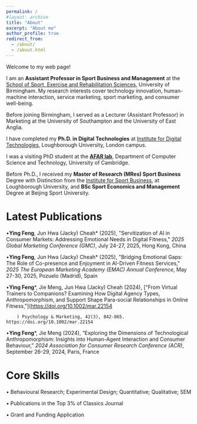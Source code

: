 ```yaml
---
permalink: /
#layout: archive
title: "About"
excerpt: "About me"
author_profile: true
redirect_from:
  - /about/
  - /about.html
---
```

Welcome to my web page!

I am an **Assistant Professor in Sport Business and Management** at the <a href="https://research.birmingham.ac.uk/en/persons/ying-feng">School of Sport, Exercise and Rehabilitation Sciences</a>, University of Birmingham. My research interests cover technology innovation, human-machine interaction, service marketing, sport marketing, and consumer well-being. 

Before joining Birmingham, I served as a Lecturer (Assistant Professor) in Marketing at the University of Southampton and the University of East Anglia. 

I have completed my **Ph.D. in Digital Technologies** at <a href="https://www.lborolondon.ac.uk/institutes/digital-technologies/">Institute for Digital Technologies</a>, Loughborough University, London campus. 

I was a visiting PhD student at the **<a href="https://cambridge-afar.github.io/">AFAR lab</a>**, Department of Computer Science and Technology, University of Cambridge.  

Before Ph.D., I received my **Master of Research (MRes) Sport Business** Degree with Distinction from the <a href="https://www.lborolondon.ac.uk/institutes/sport-business/">Institute for Sport Business</a>, at Loughborough University, and **BSc Sport Economics and Management** Degree at Beijing Sport University.


# Latest Publications
•**Ying Feng**, Jun Hwa (Jacky) Cheah* (2025), "Servitization of AI in Consumer Markets: Addressing Emotional Needs in Digital Fitness," _2025 Global Marketing Conference (GMC)_, July 24-27, 2025, Hong Kong, China

•**Ying Feng**, Jun Hwa (Jacky) Cheah* (2025), "Bridging Emotional Gaps: The Role of Co-presence and Enjoyment in AI-Driven Fitness Services," _2025 The European Marketing Academy (EMAC) Annual Conference_, May 27-30, 2025, Pozuelo (Madrid), Spain 

•**Ying Feng***, Jie Meng, Jun Hwa (Jacky) Cheah (2024), ["From Virtual Trainers to Companions? Examining How Digital Agency Types, Anthropomorphism, and Support Shape Para-social Relationships in Online Fitness,"](https://doi.org/10.1002/mar.22154
        
        
        
        ) Psychology & Marketing, 42(3), 842-865. https://doi.org/10.1002/mar.22154
        
        
        
        
                 
•**Ying Feng***, Jie Meng (2024), “Exploring the Dimensions of Technological Anthropomorphism: Insights into Human-Agent Interaction and Consumer Behaviour,” _2024 Association for Consumer Research Conference (ACR)_, September 26-29, 2024, Paris, France

         
# Core Skills
•	Behavioural Research; Experimental Design; Quantitative; Qualitative; SEM 

•	Publications in the Top 3% of Classics Journal 

•	Grant and Funding Application                  




